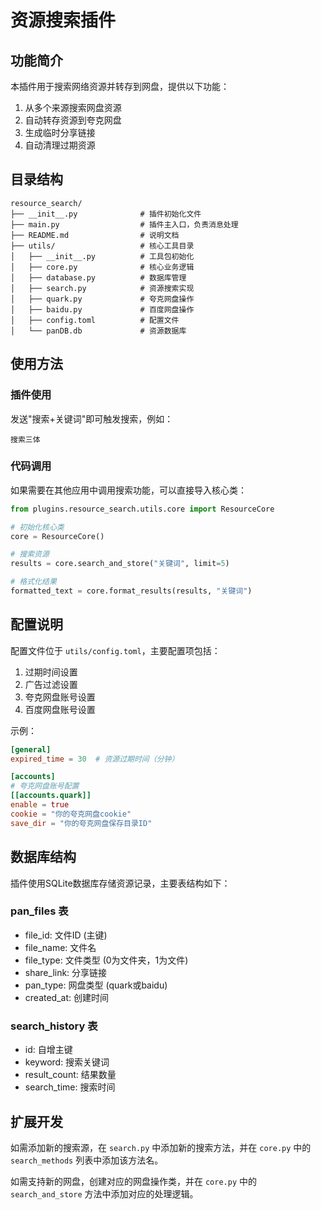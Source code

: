 # 资源搜索插件

## 功能简介

本插件用于搜索网络资源并转存到网盘，提供以下功能：

1. 从多个来源搜索网盘资源
2. 自动转存资源到夸克网盘
3. 生成临时分享链接
4. 自动清理过期资源

## 目录结构

```
resource_search/
├── __init__.py              # 插件初始化文件
├── main.py                  # 插件主入口，负责消息处理
├── README.md                # 说明文档
├── utils/                   # 核心工具目录
│   ├── __init__.py          # 工具包初始化
│   ├── core.py              # 核心业务逻辑
│   ├── database.py          # 数据库管理
│   ├── search.py            # 资源搜索实现
│   ├── quark.py             # 夸克网盘操作
│   ├── baidu.py             # 百度网盘操作
│   ├── config.toml          # 配置文件
│   └── panDB.db             # 资源数据库
```

## 使用方法

### 插件使用

发送"搜索+关键词"即可触发搜索，例如：

```
搜索三体
```

### 代码调用

如果需要在其他应用中调用搜索功能，可以直接导入核心类：

```python
from plugins.resource_search.utils.core import ResourceCore

# 初始化核心类
core = ResourceCore()

# 搜索资源
results = core.search_and_store("关键词", limit=5)

# 格式化结果
formatted_text = core.format_results(results, "关键词")
```

## 配置说明

配置文件位于 `utils/config.toml`，主要配置项包括：

1. 过期时间设置
2. 广告过滤设置
3. 夸克网盘账号设置
4. 百度网盘账号设置

示例：

```toml
[general]
expired_time = 30  # 资源过期时间（分钟）

[accounts]
# 夸克网盘账号配置
[[accounts.quark]]
enable = true
cookie = "你的夸克网盘cookie"
save_dir = "你的夸克网盘保存目录ID"
```

## 数据库结构

插件使用SQLite数据库存储资源记录，主要表结构如下：

### pan_files 表
- file_id: 文件ID (主键)
- file_name: 文件名
- file_type: 文件类型 (0为文件夹，1为文件)
- share_link: 分享链接
- pan_type: 网盘类型 (quark或baidu)
- created_at: 创建时间

### search_history 表
- id: 自增主键
- keyword: 搜索关键词
- result_count: 结果数量
- search_time: 搜索时间

## 扩展开发

如需添加新的搜索源，在 `search.py` 中添加新的搜索方法，并在 `core.py` 中的 `search_methods` 列表中添加该方法名。

如需支持新的网盘，创建对应的网盘操作类，并在 `core.py` 中的 `search_and_store` 方法中添加对应的处理逻辑。 